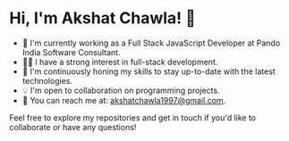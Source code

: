 # Hi, I'm Akshat Chawla! 👋

- 💼 I'm currently working as a Full Stack JavaScript Developer at Pando India Software Consultant.
- 👨‍💻 I have a strong interest in full-stack development.
- 🌱 I'm continuously honing my skills to stay up-to-date with the latest technologies.
- 💡 I'm open to collaboration on programming projects.
- 📧 You can reach me at: [akshatchawla1997@gmail.com](mailto:akshatchawla1997@gmail.com).

Feel free to explore my repositories and get in touch if you'd like to collaborate or have any questions!
